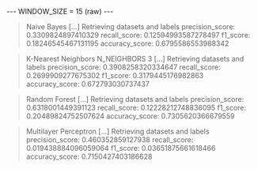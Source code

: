 
 --- WINDOW_SIZE = 15 (raw) --- 


> Naive Bayes
[...] Retrieving datasets and labels
precision_score: 0.3309824897410329
recall_score: 0.12594993587278497
f1_score: 0.18246545467131195
accuracy_score: 0.6795586553988342


> K-Nearest Neighbors
N_NEIGHBORS 3
[...] Retrieving datasets and labels
precision_score: 0.3908258320334647
recall_score: 0.2699909277675302
f1_score: 0.3179445176982863
accuracy_score: 0.672793030737437


> Random Forest
[...] Retrieving datasets and labels
precision_score: 0.6318001449391123
recall_score: 0.12228212748836095
f1_score: 0.20489824752507624
accuracy_score: 0.7305620366679559


> Multilayer Perceptron
[...] Retrieving datasets and labels
precision_score: 0.460352859127938
recall_score: 0.019438884096059064
f1_score: 0.03651875661618466
accuracy_score: 0.7150427403186628
